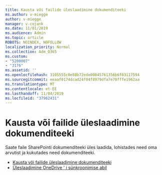 ```yaml
---
title: Kausta või failide üleslaadimine dokumenditeeki
ms.author: v-miegge
author: v-miegge
manager: v-cojank
ms.date: 11/01/2019
ms.audience: Admin
ms.topic: article
ROBOTS: NOINDEX, NOFOLLOW
localization_priority: Normal
ms.collection: Adm_O365
ms.custom:
- "5200007"
- "3176"
ms.assetid: ''
ms.openlocfilehash: 3105555c0e88b72ede00045761356b6f03117594
ms.sourcegitcommit: eeaaf0174dcad24f04f8979dfa7e78fffe1962aa
ms.translationtype: MT
ms.contentlocale: et-EE
ms.lasthandoff: 11/04/2019
ms.locfileid: "37962431"
---
```

# <a name="upload-a-folder-or-files-to-a-document-library"></a>Kausta või failide üleslaadimine dokumenditeeki

Saate faile SharePointi dokumenditeeki üles laadida, lohistades need oma arvutist ja kukutades need dokumenditeeki.

* [Kausta või failide üleslaadimine dokumenditeeki](https://support.office.com/article/upload-a-folder-or-files-to-a-document-library-eb18fcba-c953-4d45-8d90-8da66edeacdb)
* [Üleslaadimine OneDrive ' i sünkroonimise abil](https://support.office.com/article/sync-files-with-onedrive-in-windows-615391c4-2bd3-4aae-a42a-858262e42a49)